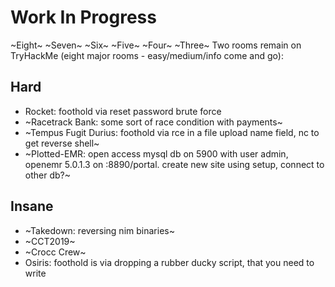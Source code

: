 # Work In Progress

~Eight~ ~Seven~ ~Six~ ~Five~ ~Four~ ~Three~ Two rooms remain on TryHackMe (eight major rooms - easy/medium/info come and go):

## Hard

- Rocket: foothold via reset password brute force 
- ~Racetrack Bank: some sort of race condition with payments~
- ~Tempus Fugit Durius: foothold via rce in a file upload name field, nc to get reverse shell~
- ~Plotted-EMR: open access mysql db on 5900 with user admin, openemr 5.0.1.3 on :8890/portal. create new site using setup, connect to other db?~

## Insane

- ~Takedown: reversing nim binaries~
- ~CCT2019~
- ~Crocc Crew~
- Osiris: foothold is via dropping a rubber ducky script, that you need to write
